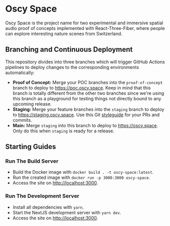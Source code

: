 # Oscy Space

Oscy Space is the project name for two experimental and immersive spatial audio proof of concepts implemented with React-Three-Fiber, where people can explore interesting nature scenes from Switzerland.

## Branching and Continuous Deployment

This repository divides into three branches which will trigger GitHub Actions pipelines to deploy changes to the corresponding environments automatically:

- **Proof of Concept:** Merge your POC branches into the `proof-of-concept` branch to deploy to <https://poc.oscy.space>. Keep in mind that this branch is totally different from the other two branches since we're using this branch as a playground for testing things not directly bound to any upcoming release.
- **Staging:** Merge your feature branches into the `staging` branch to deploy to <https://staging.oscy.space>. Use this Git [styleguide](https://udacity.github.io/git-styleguide/) for your PRs and commits.
- **Main:** Merge `staging` into this branch to deploy to <https://oscy.space>. Only do this when `staging` is ready for a release.

## Starting Guides

### Run The Build Server

- Build the Docker image with `docker build . -t oscy-space:latest`.
- Run the created image with `docker run -p 3000:3000 oscy-space`.
- Access the site on <http://localhost:3000>.

### Run The Development Server

- Install all dependencies with `yarn`.
- Start the NextJS development server with `yarn dev`.
- Access the site on <http://localhost:3000>.
